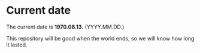 # Current date

The current date is **1970.08.13.** (YYYY.MM.DD.)

This repository will be good when the world ends, so we will know how long it lasted.